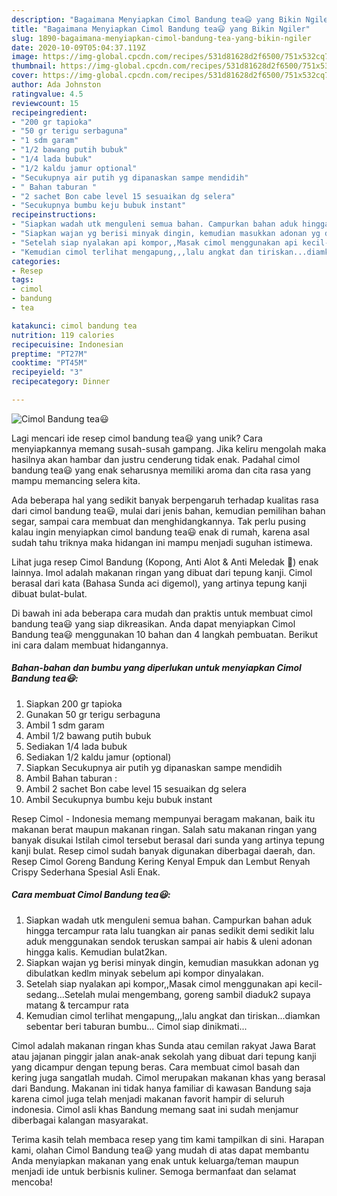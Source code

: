 ```yaml
---
description: "Bagaimana Menyiapkan Cimol Bandung tea😃 yang Bikin Ngiler"
title: "Bagaimana Menyiapkan Cimol Bandung tea😃 yang Bikin Ngiler"
slug: 1890-bagaimana-menyiapkan-cimol-bandung-tea-yang-bikin-ngiler
date: 2020-10-09T05:04:37.119Z
image: https://img-global.cpcdn.com/recipes/531d81628d2f6500/751x532cq70/cimol-bandung-tea😃-foto-resep-utama.jpg
thumbnail: https://img-global.cpcdn.com/recipes/531d81628d2f6500/751x532cq70/cimol-bandung-tea😃-foto-resep-utama.jpg
cover: https://img-global.cpcdn.com/recipes/531d81628d2f6500/751x532cq70/cimol-bandung-tea😃-foto-resep-utama.jpg
author: Ada Johnston
ratingvalue: 4.5
reviewcount: 15
recipeingredient:
- "200 gr tapioka"
- "50 gr terigu serbaguna"
- "1 sdm garam"
- "1/2 bawang putih bubuk"
- "1/4 lada bubuk"
- "1/2 kaldu jamur optional"
- "Secukupnya air putih yg dipanaskan sampe mendidih"
- " Bahan taburan "
- "2 sachet Bon cabe level 15 sesuaikan dg selera"
- "Secukupnya bumbu keju bubuk instant"
recipeinstructions:
- "Siapkan wadah utk menguleni semua bahan. Campurkan bahan aduk hingga tercampur rata lalu tuangkan air panas sedikit demi sedikit lalu aduk menggunakan sendok teruskan sampai air habis &amp; uleni adonan hingga kalis. Kemudian bulat2kan."
- "Siapkan wajan yg berisi minyak dingin, kemudian masukkan adonan yg dibulatkan kedlm minyak sebelum api kompor dinyalakan."
- "Setelah siap nyalakan api kompor,,Masak cimol menggunakan api kecil-sedang...Setelah mulai mengembang, goreng sambil diaduk2 supaya matang &amp; tercampur rata"
- "Kemudian cimol terlihat mengapung,,,lalu angkat dan tiriskan...diamkan sebentar beri taburan bumbu... Cimol siap dinikmati..."
categories:
- Resep
tags:
- cimol
- bandung
- tea

katakunci: cimol bandung tea 
nutrition: 119 calories
recipecuisine: Indonesian
preptime: "PT27M"
cooktime: "PT45M"
recipeyield: "3"
recipecategory: Dinner

---
```



![Cimol Bandung tea😃](https://img-global.cpcdn.com/recipes/531d81628d2f6500/751x532cq70/cimol-bandung-tea😃-foto-resep-utama.jpg)

Lagi mencari ide resep cimol bandung tea😃 yang unik? Cara menyiapkannya memang susah-susah gampang. Jika keliru mengolah maka hasilnya akan hambar dan justru cenderung tidak enak. Padahal cimol bandung tea😃 yang enak seharusnya memiliki aroma dan cita rasa yang mampu memancing selera kita.

Ada beberapa hal yang sedikit banyak berpengaruh terhadap kualitas rasa dari cimol bandung tea😃, mulai dari jenis bahan, kemudian pemilihan bahan segar, sampai cara membuat dan menghidangkannya. Tak perlu pusing kalau ingin menyiapkan cimol bandung tea😃 enak di rumah, karena asal sudah tahu triknya maka hidangan ini mampu menjadi suguhan istimewa.

Lihat juga resep Cimol Bandung (Kopong, Anti Alot &amp; Anti Meledak 🤩) enak lainnya. Imol adalah makanan ringan yang dibuat dari tepung kanji. Cimol berasal dari kata (Bahasa Sunda aci digemol), yang artinya tepung kanji dibuat bulat-bulat.


Di bawah ini ada beberapa cara mudah dan praktis untuk membuat cimol bandung tea😃 yang siap dikreasikan. Anda dapat menyiapkan Cimol Bandung tea😃 menggunakan 10 bahan dan 4 langkah pembuatan. Berikut ini cara dalam membuat hidangannya.

<!--inarticleads1-->

##### Bahan-bahan dan bumbu yang diperlukan untuk menyiapkan Cimol Bandung tea😃:

1. Siapkan 200 gr tapioka
1. Gunakan 50 gr terigu serbaguna
1. Ambil 1 sdm garam
1. Ambil 1/2 bawang putih bubuk
1. Sediakan 1/4 lada bubuk
1. Sediakan 1/2 kaldu jamur (optional)
1. Siapkan Secukupnya air putih yg dipanaskan sampe mendidih
1. Ambil  Bahan taburan :
1. Ambil 2 sachet Bon cabe level 15 sesuaikan dg selera
1. Ambil Secukupnya bumbu keju bubuk instant


Resep Cimol - Indonesia memang mempunyai beragam makanan, baik itu makanan berat maupun makanan ringan. Salah satu makanan ringan yang banyak disukai Istilah cimol tersebut berasal dari sunda yang artinya tepung kanji bulat. Resep cimol sudah banyak digunakan diberbagai daerah, dan. Resep Cimol Goreng Bandung Kering Kenyal Empuk dan Lembut Renyah Crispy Sederhana Spesial Asli Enak. 

<!--inarticleads2-->

##### Cara membuat Cimol Bandung tea😃:

1. Siapkan wadah utk menguleni semua bahan. Campurkan bahan aduk hingga tercampur rata lalu tuangkan air panas sedikit demi sedikit lalu aduk menggunakan sendok teruskan sampai air habis &amp; uleni adonan hingga kalis. Kemudian bulat2kan.
1. Siapkan wajan yg berisi minyak dingin, kemudian masukkan adonan yg dibulatkan kedlm minyak sebelum api kompor dinyalakan.
1. Setelah siap nyalakan api kompor,,Masak cimol menggunakan api kecil-sedang...Setelah mulai mengembang, goreng sambil diaduk2 supaya matang &amp; tercampur rata
1. Kemudian cimol terlihat mengapung,,,lalu angkat dan tiriskan...diamkan sebentar beri taburan bumbu... Cimol siap dinikmati...


Cimol adalah makanan ringan khas Sunda atau cemilan rakyat Jawa Barat atau jajanan pinggir jalan anak-anak sekolah yang dibuat dari tepung kanji yang dicampur dengan tepung beras. Cara membuat cimol basah dan kering juga sangatlah mudah. Cimol merupakan makanan khas yang berasal dari Bandung. Makanan ini tidak hanya familiar di kawasan Bandung saja karena cimol juga telah menjadi makanan favorit hampir di seluruh indonesia. Cimol asli khas Bandung memang saat ini sudah menjamur diberbagai kalangan masyarakat. 

Terima kasih telah membaca resep yang tim kami tampilkan di sini. Harapan kami, olahan Cimol Bandung tea😃 yang mudah di atas dapat membantu Anda menyiapkan makanan yang enak untuk keluarga/teman maupun menjadi ide untuk berbisnis kuliner. Semoga bermanfaat dan selamat mencoba!

